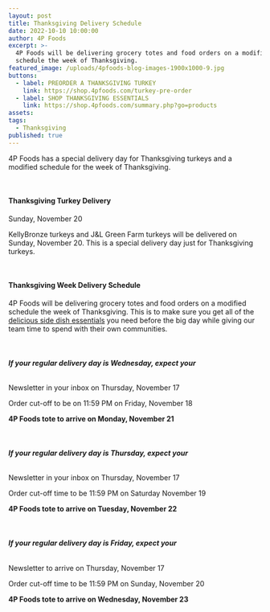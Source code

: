 ```yaml
---
layout: post
title: Thanksgiving Delivery Schedule
date: 2022-10-10 10:00:00
author: 4P Foods
excerpt: >-
  4P Foods will be delivering grocery totes and food orders on a modified
  schedule the week of Thanksgiving.
featured_image: /uploads/4pfoods-blog-images-1900x1000-9.jpg
buttons:
  - label: PREORDER A THANKSGIVING TURKEY
    link: https://shop.4pfoods.com/turkey-pre-order
  - label: SHOP THANKSGIVING ESSENTIALS
    link: https://shop.4pfoods.com/summary.php?go=products
assets:
tags:
  - Thanksgiving
published: true
---
```

<div class="editable"><p>4P Foods has a special delivery day for Thanksgiving turkeys and a modified schedule for the week of Thanksgiving.</p><p>&nbsp;</p><h4>Thanksgiving Turkey Delivery</h4><p>Sunday, November 20</p><p>KellyBronze turkeys and J&amp;L Green Farm turkeys will be delivered on Sunday, November 20. This is a special delivery day just for Thanksgiving turkeys.</p><p>&nbsp;</p><h4>Thanksgiving Week Delivery Schedule</h4><p>4P Foods will be delivering grocery totes and food orders on a modified schedule the week of Thanksgiving. This is to make sure you get all of the <a href="https://shop.4pfoods.com/vegetables">delicious side dish essentials</a> you need before the big day while giving our team time to spend with their own communities.</p><p class="AlignCenter">&nbsp;</p><h6 class="AlignCenter"><strong>If your regular delivery day is Wednesday, expect your</strong></h6><p class="AlignCenter">Newsletter in your inbox on Thursday, November 17</p><p class="AlignCenter">Order cut-off to be on 11:59 PM on Friday, November 18</p><p class="AlignCenter"><strong>4P Foods tote to arrive on Monday, November 21</strong></p><p class="AlignCenter">&nbsp;</p><h6 class="AlignCenter"><strong>If your regular delivery day is Thursday, expect your</strong></h6><p class="AlignCenter">Newsletter in your inbox on Thursday, November 17</p><p class="AlignCenter">Order cut-off time to be 11:59 PM on Saturday November 19</p><p class="AlignCenter"><strong>4P Foods tote to arrive on Tuesday, November 22</strong></p><p class="AlignCenter">&nbsp;</p><h6 class="AlignCenter"><strong>If your regular delivery day is Friday, expect your</strong></h6><p class="AlignCenter">Newsletter to arrive on Thursday, November 17</p><p class="AlignCenter">Order cut-off time to be 11:59 PM on Sunday, November 20</p><p class="AlignCenter"><strong>4P Foods tote to arrive on Wednesday, November 23</strong></p><p class="AlignCenter">&nbsp;</p></div>